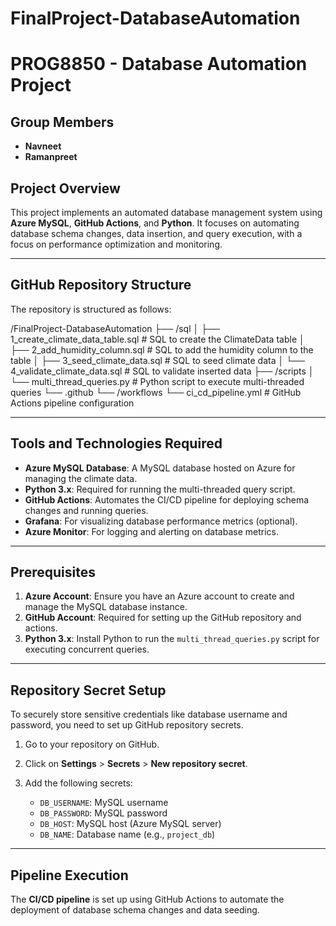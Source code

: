# FinalProject-DatabaseAutomation
# PROG8850 - Database Automation Project

## Group Members
- **Navneet**
- **Ramanpreet**

## Project Overview
This project implements an automated database management system using **Azure MySQL**, **GitHub Actions**, and **Python**. It focuses on automating database schema changes, data insertion, and query execution, with a focus on performance optimization and monitoring.

---

## GitHub Repository Structure
The repository is structured as follows:

/FinalProject-DatabaseAutomation
  ├── /sql
  │   ├── 1_create_climate_data_table.sql    # SQL to create the ClimateData table
  │   ├── 2_add_humidity_column.sql         # SQL to add the humidity column to the table
  │   ├── 3_seed_climate_data.sql           # SQL to seed climate data
  │   └── 4_validate_climate_data.sql       # SQL to validate inserted data
  ├── /scripts
  │   └── multi_thread_queries.py           # Python script to execute multi-threaded queries
  └── .github
      └── /workflows
          └── ci_cd_pipeline.yml           # GitHub Actions pipeline configuration


---

## Tools and Technologies Required

- **Azure MySQL Database**: A MySQL database hosted on Azure for managing the climate data.
- **Python 3.x**: Required for running the multi-threaded query script.
- **GitHub Actions**: Automates the CI/CD pipeline for deploying schema changes and running queries.
- **Grafana**: For visualizing database performance metrics (optional).
- **Azure Monitor**: For logging and alerting on database metrics.

---

## Prerequisites

1. **Azure Account**: Ensure you have an Azure account to create and manage the MySQL database instance.
2. **GitHub Account**: Required for setting up the GitHub repository and actions.
3. **Python 3.x**: Install Python to run the `multi_thread_queries.py` script for executing concurrent queries.

---

## Repository Secret Setup

To securely store sensitive credentials like database username and password, you need to set up GitHub repository secrets.

1. Go to your repository on GitHub.
2. Click on **Settings** > **Secrets** > **New repository secret**.
3. Add the following secrets:

   - `DB_USERNAME`: MySQL username
   - `DB_PASSWORD`: MySQL password
   - `DB_HOST`: MySQL host (Azure MySQL server)
   - `DB_NAME`: Database name (e.g., `project_db`)

---

## Pipeline Execution

The **CI/CD pipeline** is set up using GitHub Actions to automate the deployment of database schema changes and data seeding.

